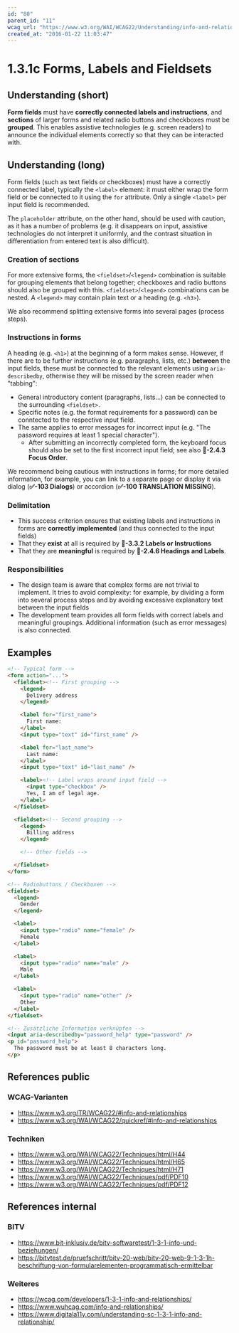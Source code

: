 ```yaml
---
id: "80"
parent_id: "11"
wcag_url: "https://www.w3.org/WAI/WCAG22/Understanding/info-and-relationships.html"
created_at: "2016-01-22 11:03:47"
---
```


# 1.3.1c Forms, Labels and Fieldsets

## Understanding (short)

**Form fields** must have **correctly connected labels and instructions**, and **sections** of larger forms and related radio buttons and checkboxes must be **grouped**. This enables assistive technologies (e.g. screen readers) to announce the individual elements correctly so that they can be interacted with.

## Understanding (long)

Form fields (such as text fields or checkboxes) must have a correctly connected label, typically the `<label>` element: it must either wrap the form field or be connected to it using the `for` attribute. Only a single `<label>` per input field is recommended.

The `placeholder` attribute, on the other hand, should be used with caution, as it has a number of problems (e.g. it disappears on input, assistive technologies do not interpret it uniformly, and the contrast situation in differentiation from entered text is also difficult).

### Creation of sections

For more extensive forms, the `<fieldset>`/`<legend>` combination is suitable for grouping elements that belong together; checkboxes and radio buttons should also be grouped with this. `<fieldset>`/`<legend>` combinations can be nested. A `<legend>` may contain plain text or a heading (e.g. `<h3>`).

We also recommend splitting extensive forms into several pages (process steps).

### Instructions in forms

A heading (e.g. `<h1>`) at the beginning of a form makes sense. However, if there are to be further instructions (e.g. paragraphs, lists, etc.) **between** the input fields, these must be connected to the relevant elements using `aria-describedby`, otherwise they will be missed by the screen reader when "tabbing":

- General introductory content (paragraphs, lists...) can be connected to the surrounding `<fieldset>`.
- Specific notes (e.g. the format requirements for a password) can be conntected to the respective input field.
- The same applies to error messages for incorrect input (e.g. "The password requires at least 1 special character").
    - After submitting an incorrectly completed form, the keyboard focus should also be set to the first incorrect input field; see also **📜-2.4.3 Focus Order**.

We recommend being cautious with instructions in forms; for more detailed information, for example, you can link to a separate page or display it via dialog (**✅-103 Dialogs**) or accordion (**✅-100 TRANSLATION MISSING**).

### Delimitation

- This success criterion ensures that existing labels and instructions in forms are **correctly implemented** (and thus connected to the input fields)
- That they **exist** at all is required by **📜-3.3.2 Labels or Instructions**
- That they are **meaningful** is required by **📜-2.4.6 Headings and Labels**.

### Responsibilities

- The design team is aware that complex forms are not trivial to implement. It tries to avoid complexity: for example, by dividing a form into several process steps and by avoiding excessive explanatory text between the input fields
- The development team provides all form fields with correct labels and meaningful groupings. Additional information (such as error messages) is also connected.

## Examples

```html
<!-- Typical form -->
<form action="...">
  <fieldset><!-- First grouping -->
    <legend>
      Delivery address
    </legend>

    <label for="first_name">
      First name:
    </label>
    <input type="text" id="first_name" />

    <label for="last_name">
      Last name:
    </label>
    <input type="text" id="last_name" />

    <label><!-- Label wraps around input field -->
      <input type="checkbox" />
      Yes, I am of legal age.
    </label>
  </fieldset>

  <fieldset><!-- Second grouping -->
    <legend>
      Billing address
    </legend>

    <!-- Other fields -->

  </fieldset>
</form>

<!-- Radiobuttons / Checkboxen -->
<fieldset>
  <legend>
    Gender
  </legend>

  <label>
    <input type="radio" name="female" />
    Female
  </label>

  <label>
    <input type="radio" name="male" />
    Male
  </label>

  <label>
    <input type="radio" name="other" />
    Other
  </label>
</fieldset>

<!-- Zusätzliche Information verknüpfen -->
<input aria-describedby="password_help" type="password" />
<p id="password_help">
  The password must be at least 8 characters long.
</p>
```

## References public

### WCAG-Varianten
- <https://www.w3.org/TR/WCAG22/#info-and-relationships>
- <https://www.w3.org/WAI/WCAG22/quickref/#info-and-relationships>

### Techniken
- <https://www.w3.org/WAI/WCAG22/Techniques/html/H44>
- <https://www.w3.org/WAI/WCAG22/Techniques/html/H65>
- <https://www.w3.org/WAI/WCAG22/Techniques/html/H71>
- <https://www.w3.org/WAI/WCAG22/Techniques/pdf/PDF10>
- <https://www.w3.org/WAI/WCAG22/Techniques/pdf/PDF12>

## References internal

### BITV
- <https://www.bit-inklusiv.de/bitv-softwaretest/1-3-1-info-und-beziehungen/>
- <https://bitvtest.de/pruefschritt/bitv-20-web/bitv-20-web-9-1-3-1h-beschriftung-von-formularelementen-programmatisch-ermittelbar>

### Weiteres
- <https://wcag.com/developers/1-3-1-info-and-relationships/>
- <https://www.wuhcag.com/info-and-relationships/>
- <https://www.digitala11y.com/understanding-sc-1-3-1-info-and-relationship/>
